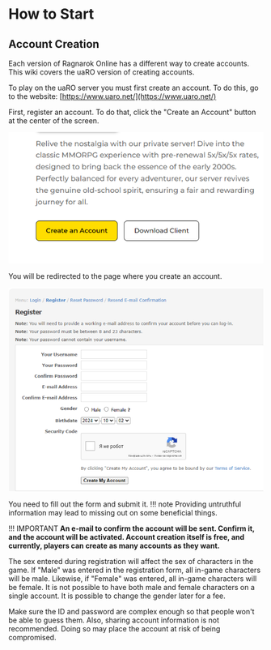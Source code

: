 # How to Start

## **Account Creation**
Each version of Ragnarok Online has a different way to create accounts. This wiki covers the uaRO version of creating accounts.

To play on the uaRO server you must first create an account. To do this, go to the website: [https://www.uaro.net/](https://www.uaro.net/)

First, register an account. To do that, click the "Create an Account" button at the center of the screen.

![Register Button](img/Start-Create-Account-Button.png)

You will be redirected to the page where you create an account.

![Account Creation Page](img/Start-Register-Page.png)

You need to fill out the form and submit it. 
!!! note 
    Providing untruthful information may lead to missing out on some beneficial things.

!!! IMPORTANT
    **An e-mail to confirm the account will be sent. Confirm it, and the account will be activated. Account creation itself is free, and currently, players can create as many accounts as they want.**

The sex entered during registration will affect the sex of characters in the game. If "Male" was entered in the registration form, all in-game characters will be male. Likewise, if "Female" was entered, all in-game characters will be female. It is not possible to have both male and female characters on a single account. It is possible to change the gender later for a fee.

Make sure the ID and password are complex enough so that people won't be able to guess them. Also, sharing account information is not recommended. Doing so may place the account at risk of being compromised.
    